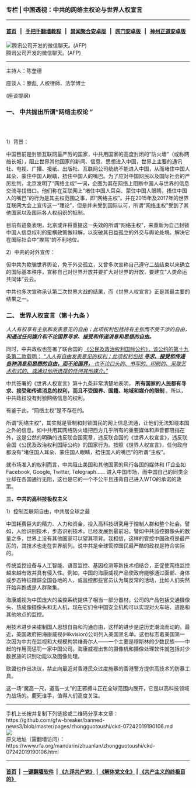 ### 专栏 | 中国透视：中共的网络主权论与世界人权宣言
------------------------

#### [首页](https://github.com/gfw-breaker/banned-news3/blob/master/README.md) &nbsp;&nbsp;|&nbsp;&nbsp; [手把手翻墙教程](https://github.com/gfw-breaker/guides/wiki) &nbsp;&nbsp;|&nbsp;&nbsp; [禁闻聚合安卓版](https://github.com/gfw-breaker/bn-android) &nbsp;&nbsp;|&nbsp;&nbsp; [网门安卓版](https://github.com/oGate2/oGate) &nbsp;&nbsp;|&nbsp;&nbsp; [神州正道安卓版](https://github.com/SzzdOgate/update) 



<div id="headerimg">
 <img alt="腾讯公司开发的微信聊天。(AFP)" src="https://www.rfa.org/mandarin/zhuanlan/zhongguotoushi/ckd-07242019190106.html/ckd728.jpg/image" title="腾讯公司开发的微信聊天。(AFP)"/>
 <div id="headerimgcontents">
  <div id="headerimgcaption">
   <span>
    腾讯公司开发的微信聊天。(AFP)
   </span>
   <!-- zoomattribute -->
  </div>
  <!-- headerimgcaption -->
 </div>
 <!-- headerimagecontents -->
</div>

<hr/>
<div id="storytext">
 <div>
  <div class="slot_header">
  </div>
 </div>
 <p>
  主持人：陈奎德
 </p>
 <p>
  座谈人：滕彪, 人权律師、法学博士
 </p>
 <p>
  (座谈提纲)
 </p>
 <h3>
  <b>
   一、
  </b>
  <b>
   中共抛出所谓“网络主权论
  </b>
  <b>
   ”
  </b>
 </h3>
 <h3>
  <b>
   <br/>
  </b>
 </h3>
 <p>
 </p>
 <p>
  1）背景：
 </p>
 <p>
  中国目前是封锁互联网最严厉的国家，中共用国家的高度封闭的“防火墙”（或称网络长城），阻止世界其他国家的新闻、信息、思想进入中国，世界上主要的通讯社、电视、广播、报纸、出版社、互联网公司统统不能进入中国，从而堵住中国人耳朵、蒙住中国人眼睛，捂住中国人的嘴巴。为了应对中国网民以及国际社会的严厉批判，北京发明了“网络主权”一词，企图为其在网络上阻断中国人与世界的信息交流寻找借口。他们称在互联网上“堵住中国人耳朵、蒙住中国人眼睛，捂住中国人的嘴巴”的行为是其主权范围之事，即“网络主权”。并在2015年及2017年的世界互联网大会上宣传这一“理论”，但是并未受到国际认可，所谓“网络主权”受到了其他国家以及国际各人权组织的抵制。
 </p>
 <p>
  目前有迹象表明，北京或许将重提这一失效的所谓“网络主权”，来重新为自己封锁中国人信息权利的蛮横政策做辩解，以突破其日益孤立的外交与舆论处境。解决它在国际社会中“挨骂“的不利地位。
 </p>
 <p>
 </p>
 <p>
  2）中共的对外宣传：
 </p>
 <p>
  但中共为欺骗世界舆论，免于外交孤立，又曾多次宣称自己遵守二战结束以来确立的国际基本秩序，宣称自己对世界开放并要扩大对世界的开放，要建立“人类命运共同体”云云。
 </p>
 <p>
  中共也多次宣称承认第二次世界大战的结果，而《世界人权宣言》正是其最主要的结果之一。
 </p>
 <h3>
  <b>
   二、
  </b>
  <b>
   世界人权宣言（第十九条
  </b>
  <b>
   ）
  </b>
  <b>
  </b>
 </h3>
 <p>
  <i>
   人人有权享有主张和发表意见的自由；此项权利包括持有主张而不受干涉的自由，
   <b>
    和通过任何媒介和不论国界寻求、接受和传递消息和思想的自由。
   </b>
  </i>
  <b>
   <i>
   </i>
  </b>
 </p>
 <p>
  同时，中共政权也签署了联合国的
  <a href="https://zh.wikipedia.org/zh/%E5%85%AC%E6%B0%91%E5%8F%8A%E6%94%BF%E6%B2%BB%E6%9D%83%E5%88%A9%E5%9B%BD%E9%99%85%E5%85%AC%E7%BA%A6">
   《公民及政治权利国际公约》，该公约的第十九条第二款载明：
   <i>
    “人人有自由发表意见的权利；此项权利包括
    <b>
     寻求、接受和传递各种消息和思想的自由，而不论国界，
    </b>
    也不论口头的、书写的、印刷的、采取艺术形式的、或通过他所选择的任何其他媒介。”
   </i>
  </a>
 </p>
 <p>
  中共签署的《世界人权宣言》第十九条非常清楚地表明，
  <b>
   所有国家的人民都有寻求、接受和传递消息的权利，而且不受国界、国籍、地域和媒介的限制
  </b>
  。所以，中共政权没有封锁网络信息的权利。
 </p>
 <p>
  有鉴于此，“网络主权”是不存在的。
 </p>
 <p>
  所谓“网络主权”，其实就是管制和封锁国民的网上信息流通，让他们无法知晓本国之外的信息。如中共用其网络防火墙把西方几乎所有的重要媒体和声音都阻挡在外，这是公然的明确的违反联合国宪章，违反联合国的《世界人权宣言》，违反联合国《公民及政治权利国际公约》的国家行为。按照《世界人权宣言》，任何政府都没有“堵住国人耳朵、蒙住国人眼睛，捂住国人的嘴巴“的所谓“主权”。
 </p>
 <p>
  就市场准入的权利而言，中共阻止美国和其他国家的风行各国的媒体和 IT企业如Facebook, Google, Twitter, Telegraph…… 进入中国市场，而中国自己的同类企业却在各国通行无阻，这也是它的一个不公平且违背自己进入WTO的承诺的政策。
 </p>
 <p>
  <b>
  </b>
 </p>
 <p>
  <b>
   三、中共的高科技极权主义
  </b>
 </p>
 <p>
  1）控制互联网自由，中共居全球之最
 </p>
 <p>
  中国耗费巨大的精力、人力和资金，投入高科技研究用于控制人群和整个社会。譬如，人脸识别技术，步态识别技术，已经发展到最前沿。譬如中共监控摄像头的数量之多，世界上没有其他国家可以望其项背。我相信，这样的管控中国政府是最严厉的，其技术也走在世界前列。说中共是全球管控国民最严酷的政权是符合实际的。
 </p>
 <p>
  传统监控设备与人工智能、语音监控、基因检测等新技术相结合，正促使网络监控越来越有效并具有侵入性。例如，中国的海康威视产品使政府能够通过面部、身体或步态特征跟踪全国各地的人，或监控那些官员认为属反常的活动，比如人们突然开始奔跑或是人群聚集。
 </p>
 <p>
  海康威视为中国庞大的监控系统提供了相当一部分器材。公司的产品包括交通摄像头、热成像摄像头和无人机，现在它们令中国安全机构可以实现对火车站、道路和其他地点的监控。
 </p>
 <p>
  用技术进步来钳制国人思想自由和沟通自由，这样的进步是逆历史潮流而动的。最近，美国政府把海康威视(Hikvision)公司列入美国黑名单。这也标志着美国第一次因为中共在监视和大规模拘禁维吾尔人——一个主要是穆斯林的少数民族——中起的作用而惩罚一家中国公司。海康威视出售的摄像机和摄像处理软件就包括对少数民族的识别功能以及图像处理。
 </p>
 <p>
  欧盟也作出决议，禁止向最近对香港民众过度施暴的香港警方提供高技术的防暴工具。
 </p>
 <p>
  这一场“魔高一尺，道高一丈”的正邪搏斗正在全球范围内展开，它是以高科技领域为战场的。鹿死谁手，值得人们高度关注。
 </p>
</div>

<hr/>
手机上长按并复制下列链接或二维码分享本文章：<br/>
https://github.com/gfw-breaker/banned-news3/blob/master/pages/zhongguotoushi/ckd-07242019190106.md <br/>
<a href='https://github.com/gfw-breaker/banned-news3/blob/master/pages/zhongguotoushi/ckd-07242019190106.md'><img src='https://github.com/gfw-breaker/banned-news3/blob/master/pages/zhongguotoushi/ckd-07242019190106.md.png'/></a> <br/>
原文地址（需翻墙访问）：https://www.rfa.org/mandarin/zhuanlan/zhongguotoushi/ckd-07242019190106.html


------------------------
#### [首页](https://github.com/gfw-breaker/banned-news3/blob/master/README.md) &nbsp;|&nbsp; [一键翻墙软件](https://github.com/gfw-breaker/nogfw/blob/master/README.md) &nbsp;| [《九评共产党》](https://github.com/gfw-breaker/9ping.md/blob/master/README.md#九评之一评共产党是什么) | [《解体党文化》](https://github.com/gfw-breaker/jtdwh.md/blob/master/README.md) | [《共产主义的终极目的》](https://github.com/gfw-breaker/gczydzjmd.md/blob/master/README.md)

